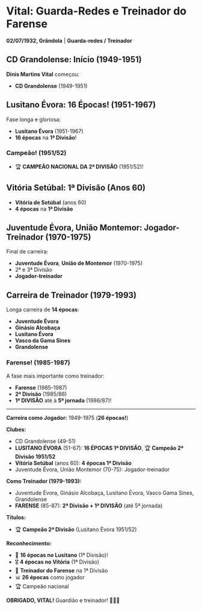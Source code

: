 # Vital: Guarda-Redes e Treinador do Farense

**02/07/1932, Grândola** | **Guarda-redes / Treinador**

## CD Grandolense: Início (1949-1951)

**Dinis Martins Vital** começou:
- **CD Grandolense** (1949-1951)

## Lusitano Évora: 16 Épocas! (1951-1967)

Fase longa e gloriosa:
- **Lusitano Évora** (1951-1967)
- **16 épocas** na **1ª Divisão**!

### Campeão! (1951/52)
- 🏆 **CAMPEÃO NACIONAL DA 2ª DIVISÃO** (1951/52)!

## Vitória Setúbal: 1ª Divisão (Anos 60)

- **Vitória de Setúbal** (anos 60)
- **4 épocas** na **1ª Divisão**

## Juventude Évora, União Montemor: Jogador-Treinador (1970-1975)

Final de carreira:
- **Juventude Évora**, **União de Montemor** (1970-1975)
- 2ª e 3ª Divisão
- **Jogador-treinador**

## Carreira de Treinador (1979-1993)

Longa carreira de **14 épocas**:
- **Juventude Évora**
- **Ginásio Alcobaça**
- **Lusitano Évora**
- **Vasco da Gama Sines**
- **Grandolense**

### Farense! (1985-1987)

A fase mais importante como treinador:
- **Farense** (1985-1987)
- **2ª Divisão** (1985/86)
- **1ª DIVISÃO** até à **5ª jornada** (1986/87)!

---

**Carreira como Jogador:** 1949-1975 (**26 épocas!**)

**Clubes:**
- CD Grandolense (49-51)
- **LUSITANO ÉVORA** (51-67): **16 ÉPOCAS 1ª DIVISÃO**, 🏆 **Campeão 2ª Divisão 1951/52**
- **Vitória Setúbal** (anos 60): **4 épocas 1ª Divisão**
- Juventude Évora, União Montemor (70-75): Jogador-treinador

**Como Treinador (1979-1993):**
- Juventude Évora, Ginásio Alcobaça, Lusitano Évora, Vasco Gama Sines, Grandolense
- **FARENSE** (85-87): **2ª Divisão + 1ª DIVISÃO** (até 5ª jornada)

**Títulos:**
- 🏆 **Campeão 2ª Divisão** (Lusitano Évora 1951/52)

**Reconhecimento:**
- 🧤 **16 épocas no Lusitano** (1ª Divisão)!
- 🎖️ **4 épocas no Vitória** (1ª Divisão)
- 👔 **Treinador do Farense** na 1ª Divisão
- 📊 **26 épocas** como jogador
- 🏆 Campeão nacional

**OBRIGADO, VITAL!** Guardião e treinador! 🦁🧤👔

